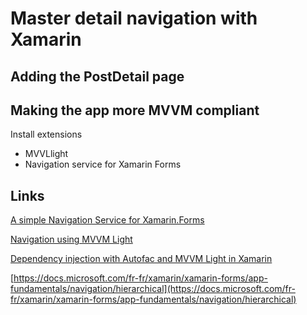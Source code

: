 # Master detail navigation with Xamarin

## Adding the PostDetail page

## Making the app more MVVM compliant

Install extensions

* MVVLlight
* Navigation service for Xamarin Forms

## Links

[A simple Navigation Service for Xamarin.Forms](https://mallibone.com/post/a-simple-navigation-service-for-xamarinforms?mode=edit)

[Navigation using MVVM Light](https://wolfprogrammer.com/2016/07/22/navigation-using-mvvm-light/)

[Dependency injection with Autofac and MVVM Light in Xamarin](https://www.chipsncookies.com/2016/dependency-injection-with-autofac-and-mvvm-light-in-xamarin/)

[https://docs.microsoft.com/fr-fr/xamarin/xamarin-forms/app-fundamentals/navigation/hierarchical](https://docs.microsoft.com/fr-fr/xamarin/xamarin-forms/app-fundamentals/navigation/hierarchical)
